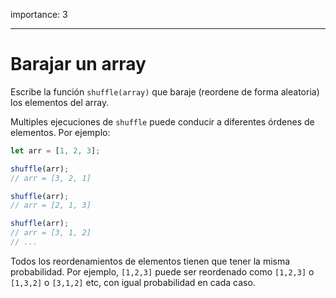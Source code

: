 importance: 3

---

# Barajar un array

Escribe la función `shuffle(array)` que baraje (reordene de forma aleatoria) los elementos del array.

Multiples ejecuciones de `shuffle` puede conducir a diferentes órdenes de elementos. Por ejemplo:

```js
let arr = [1, 2, 3];

shuffle(arr);
// arr = [3, 2, 1]

shuffle(arr);
// arr = [2, 1, 3]

shuffle(arr);
// arr = [3, 1, 2]
// ...
```

Todos los reordenamientos de elementos tienen que tener la misma probabilidad. Por ejemplo, `[1,2,3]` puede ser reordenado como `[1,2,3]` o `[1,3,2]` o `[3,1,2]` etc, con igual probabilidad en cada caso.
